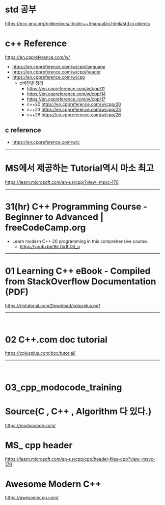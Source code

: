 # std 공부 
https://gcc.gnu.org/onlinedocs/libstdc++/manual/io.html#std.io.objects

# c++ Reference
https://en.cppreference.com/w/

- https://en.cppreference.com/w/cpp/language
- https://en.cppreference.com/w/cpp/header
- https://en.cppreference.com/w/cpp
  - c버젼별 정리
    - https://en.cppreference.com/w/cpp/11
    - https://en.cppreference.com/w/cpp/14
    - https://en.cppreference.com/w/cpp/17
    - c++20 https://en.cppreference.com/w/cpp/20
    - c++23 https://en.cppreference.com/w/cpp/23
    - c++26 https://en.cppreference.com/w/cpp/26

## c reference
- https://en.cppreference.com/w/c

<hr>

# MS에서 제공하는 Tutorial역시 마소 최고

https://learn.microsoft.com/en-us/cpp/?view=msvc-170

<hr>

# 31(hr) C++ Programming Course - Beginner to Advanced | freeCodeCamp.org
- Learn modern C++ 20 programming in this comprehensive course.
  - https://youtu.be/8jLOx1hD3_o

<hr>



# 01 Learning C++ eBook - Compiled from StackOverflow Documentation (PDF)

https://riptutorial.com/Download/cplusplus.pdf

<hr>

<br>

# 02 C++.com doc tutorial

https://cplusplus.com/doc/tutorial/

<hr>

<br>

# 03_cpp_modocode_training

# Source(C , C++ , Algorithm 다 있다.)

https://modoocode.com/

# MS\_ cpp header

https://learn.microsoft.com/en-us/cpp/cpp/header-files-cpp?view=msvc-170

# Awesome Modern C++

https://awesomecpp.com/


